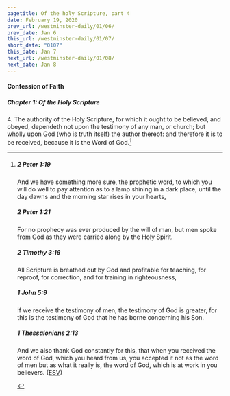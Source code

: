 ```yaml
---
pagetitle: Of the holy Scripture, part 4
date: February 19, 2020
prev_url: /westminster-daily/01/06/
prev_date: Jan 6
this_url: /westminster-daily/01/07/
short_date: "0107"
this_date: Jan 7
next_url: /westminster-daily/01/08/
next_date: Jan 8
---
```


#### Confession of Faith

##### Chapter 1: Of the Holy Scripture

4\. The authority of the Holy Scripture, for which it ought to be believed, and obeyed, dependeth not upon the testimony of any man, or church; but wholly upon God (who is truth itself) the author thereof: and therefore it is to be received, because it is the Word of God.[^fnref:wcf1]

[^fnref:wcf1]: <div class="esv"><h5>2 Peter 1:19</h5> <div class="esv-text"><p id="p61001019.01-1">And we have something more sure, the prophetic word, to which you will do well to pay attention as to a lamp shining in a dark place, until the day dawns and the morning star rises in your hearts,</p> </div><h5>2 Peter 1:21</h5> <div class="esv-text"><p id="p61001021.01-2">For no prophecy was ever produced by the will of man, but men spoke from God as they were carried along by the Holy Spirit.</p> </div><h5>2 Timothy 3:16</h5> <div class="esv-text"><p id="p55003016.01-3">All Scripture is breathed out by God and profitable for teaching, for reproof, for correction, and for training in righteousness,</p> </div><h5>1 John 5:9</h5> <div class="esv-text"><p id="p62005009.01-4">If we receive the testimony of men, the testimony of God is greater, for this is the testimony of God that he has borne concerning his Son.</p> </div><h5>1 Thessalonians 2:13</h5> <div class="esv-text"><p id="p52002013.01-5">And we also thank God constantly for this, that when you received the word of God, which you heard from us, you accepted it not as the word of men but as what it really is, the word of God, which is at work in you believers.  (<a href="http://www.esv.org" class="copyright">ESV</a>)</p> </div> </div>

